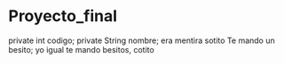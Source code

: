 # Proyecto_final
private int codigo;
private String nombre;
era mentira sotito Te mando un besito;
yo igual te mando besitos, cotito
